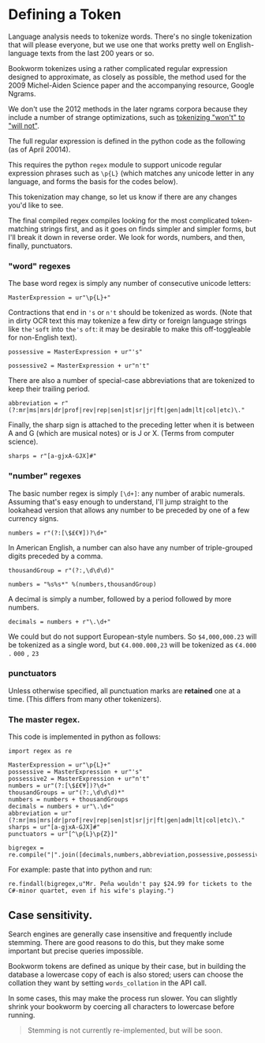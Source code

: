 # Defining a Token

Language analysis needs to tokenize words. There's no single tokenization that will please everyone, but we use one that works pretty well on English-language texts from the last 200 years or so.

Bookworm tokenizes using a rather complicated regular expression designed to approximate, as closely as possible, the method used for the 2009 Michel-Aiden Science paper and the accompanying resource, Google Ngrams.

We don't use the 2012 methods in the later ngrams corpora because they include a number of strange optimizations, such as [tokenizing "won't" to "will not"](https://books.google.com/ngrams/graph?content=won%27t%2Cwill+not&year_start=1800&year_end=2000&corpus=15&smoothing=3&share=&direct_url=t1%3B%2Cwill%20not%3B%2Cc0%3B.t1%3B%2Cwill%20not%3B%2Cc0).

The full regular expression is defined in the python code as the following (as of April 20014).

This requires the python `regex` module to support unicode regular expression phrases such as `\p{L}` (which matches any unicode letter in any language, and forms the basis for the codes below).

This tokenization may change, so let us know if there are any changes you'd like to see.

The final compiled regex compiles looking for the most complicated token-matching strings first, and as it goes on finds simpler and simpler forms, but I'll break it down in reverse order. We look for words, numbers, and then, finally, punctuators.

### "word" regexes

The base word regex is simply any number of consecutive unicode letters:

```
MasterExpression = ur"\p{L}+"
```

Contractions that end in `'s` or `n't` should be tokenized as words. (Note that in dirty OCR text this may tokenize a few dirty or foreign language strings like `the'soft` into `the's` `oft`: it may be desirable to make this off-toggleable for non-English text).

```
possessive = MasterExpression + ur"'s"

possessive2 = MasterExpression + ur"n't"
```

There are also a number of special-case abbreviations that are tokenized to keep their trailing period.

```
abbreviation = r"(?:mr|ms|mrs|dr|prof|rev|rep|sen|st|sr|jr|ft|gen|adm|lt|col|etc)\."
```

Finally, the sharp sign is attached to the preceding letter when it is between A and G (which are musical notes) or is J or X. (Terms from computer science).

```
sharps = r"[a-gjxA-GJX]#"
```

### "number" regexes
The basic number regex is simply `[\d+]`: any number of arabic numerals. Assuming that's easy enough to understand, I'll jump straight to the lookahead version that allows any number to be preceded by one of a few currency signs.

```
numbers = r"(?:[\$£€¥])?\d+"
```

In American English, a number can also have any number of triple-grouped digits preceded by a comma.

```
thousandGroup = r"(?:,\d\d\d)"

numbers = "%s%s*" %(numbers,thousandGroup)
```

A decimal is simply a number, followed by a period followed by more numbers.

```
decimals = numbers + r"\.\d+"
```

We could but do not support European-style numbers. So `$4,000,000.23` will be tokenized as a single word, but `€4.000.000,23` will be tokenized as `€4.000` `.` `000` `,` `23`

### punctuators

Unless otherwise specified, all punctuation marks are **retained** one at a time. (This differs from many other tokenizers).

### The master regex.

This code is implemented in python as follows:

``` {python}
import regex as re

MasterExpression = ur"\p{L}+"
possessive = MasterExpression + ur"'s"
possessive2 = MasterExpression + ur"n't"
numbers = ur"(?:[\$£€¥])?\d+"
thousandGroups = ur"(?:,\d\d\d)*"
numbers = numbers + thousandGroups
decimals = numbers + ur"\.\d+"
abbreviation = ur"(?:mr|ms|mrs|dr|prof|rev|rep|sen|st|sr|jr|ft|gen|adm|lt|col|etc)\."
sharps = ur"[a-gjxA-GJX]#"
punctuators = ur"[^\p{L}\p{Z}]"

bigregex = re.compile("|".join([decimals,numbers,abbreviation,possessive,possessive2,sharps,punctuators,MasterExpression]),re.UNICODE|re.IGNORECASE)
```

For example: paste that into python and run:

```
re.findall(bigregex,u"Mr. Peña wouldn't pay $24.99 for tickets to the C#-minor quartet, even if his wife's playing.")
```

## Case sensitivity.

Search engines are generally case insensitive and frequently include stemming. There are good reasons to do this, but they make some important but precise queries impossible.

Bookworm tokens are defined as unique by their case, but in building the database a lowercase copy of each is also stored; users can choose the collation they want by setting `words_collation` in the API call.

In some cases, this may make the process run slower. You can slightly shrink your bookworm by coercing all characters to lowercase before running.

> Stemming is not currently re-implemented, but will be soon.

